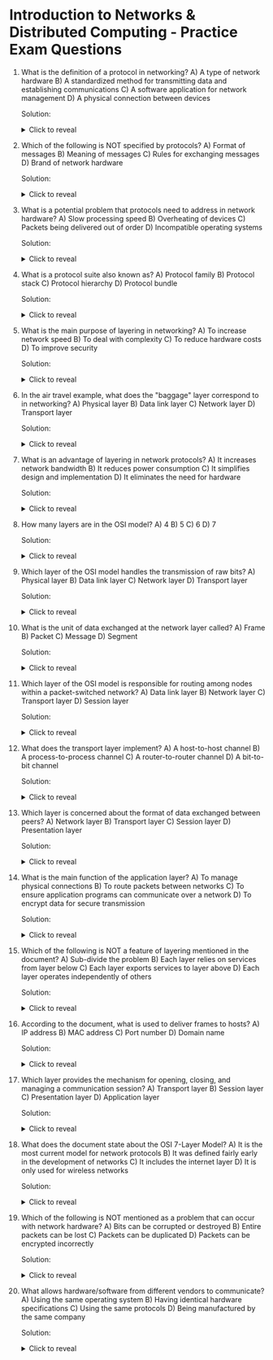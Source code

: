 # Introduction to Networks & Distributed Computing - Practice Exam Questions

1. What is the definition of a protocol in networking?
   A) A type of network hardware
   B) A standardized method for transmitting data and establishing communications
   C) A software application for network management
   D) A physical connection between devices

   Solution: <details><summary>Click to reveal</summary>B) A standardized method for transmitting data and establishing communications</details>

2. Which of the following is NOT specified by protocols?
   A) Format of messages
   B) Meaning of messages
   C) Rules for exchanging messages
   D) Brand of network hardware

   Solution: <details><summary>Click to reveal</summary>D) Brand of network hardware</details>

3. What is a potential problem that protocols need to address in network hardware?
   A) Slow processing speed
   B) Overheating of devices
   C) Packets being delivered out of order
   D) Incompatible operating systems

   Solution: <details><summary>Click to reveal</summary>C) Packets being delivered out of order</details>

4. What is a protocol suite also known as?
   A) Protocol family
   B) Protocol stack
   C) Protocol hierarchy
   D) Protocol bundle

   Solution: <details><summary>Click to reveal</summary>A) Protocol family</details>

5. What is the main purpose of layering in networking?
   A) To increase network speed
   B) To deal with complexity
   C) To reduce hardware costs
   D) To improve security

   Solution: <details><summary>Click to reveal</summary>B) To deal with complexity</details>

6. In the air travel example, what does the "baggage" layer correspond to in networking?
   A) Physical layer
   B) Data link layer
   C) Network layer
   D) Transport layer

   Solution: <details><summary>Click to reveal</summary>B) Data link layer</details>

7. What is an advantage of layering in network protocols?
   A) It increases network bandwidth
   B) It reduces power consumption
   C) It simplifies design and implementation
   D) It eliminates the need for hardware

   Solution: <details><summary>Click to reveal</summary>C) It simplifies design and implementation</details>

8. How many layers are in the OSI model?
   A) 4
   B) 5
   C) 6
   D) 7

   Solution: <details><summary>Click to reveal</summary>D) 7</details>

9. Which layer of the OSI model handles the transmission of raw bits?
   A) Physical layer
   B) Data link layer
   C) Network layer
   D) Transport layer

   Solution: <details><summary>Click to reveal</summary>A) Physical layer</details>

10. What is the unit of data exchanged at the network layer called?
    A) Frame
    B) Packet
    C) Message
    D) Segment

    Solution: <details><summary>Click to reveal</summary>B) Packet</details>

11. Which layer of the OSI model is responsible for routing among nodes within a packet-switched network?
    A) Data link layer
    B) Network layer
    C) Transport layer
    D) Session layer

    Solution: <details><summary>Click to reveal</summary>B) Network layer</details>

12. What does the transport layer implement?
    A) A host-to-host channel
    B) A process-to-process channel
    C) A router-to-router channel
    D) A bit-to-bit channel

    Solution: <details><summary>Click to reveal</summary>B) A process-to-process channel</details>

13. Which layer is concerned about the format of data exchanged between peers?
    A) Network layer
    B) Transport layer
    C) Session layer
    D) Presentation layer

    Solution: <details><summary>Click to reveal</summary>D) Presentation layer</details>

14. What is the main function of the application layer?
    A) To manage physical connections
    B) To route packets between networks
    C) To ensure application programs can communicate over a network
    D) To encrypt data for secure transmission

    Solution: <details><summary>Click to reveal</summary>C) To ensure application programs can communicate over a network</details>

15. Which of the following is NOT a feature of layering mentioned in the document?
    A) Sub-divide the problem
    B) Each layer relies on services from layer below
    C) Each layer exports services to layer above
    D) Each layer operates independently of others

    Solution: <details><summary>Click to reveal</summary>D) Each layer operates independently of others</details>

16. According to the document, what is used to deliver frames to hosts?
    A) IP address
    B) MAC address
    C) Port number
    D) Domain name

    Solution: <details><summary>Click to reveal</summary>B) MAC address</details>

17. Which layer provides the mechanism for opening, closing, and managing a communication session?
    A) Transport layer
    B) Session layer
    C) Presentation layer
    D) Application layer

    Solution: <details><summary>Click to reveal</summary>B) Session layer</details>

18. What does the document state about the OSI 7-Layer Model?
    A) It is the most current model for network protocols
    B) It was defined fairly early in the development of networks
    C) It includes the internet layer
    D) It is only used for wireless networks

    Solution: <details><summary>Click to reveal</summary>B) It was defined fairly early in the development of networks</details>

19. Which of the following is NOT mentioned as a problem that can occur with network hardware?
    A) Bits can be corrupted or destroyed
    B) Entire packets can be lost
    C) Packets can be duplicated
    D) Packets can be encrypted incorrectly

    Solution: <details><summary>Click to reveal</summary>D) Packets can be encrypted incorrectly</details>

20. What allows hardware/software from different vendors to communicate?
    A) Using the same operating system
    B) Having identical hardware specifications
    C) Using the same protocols
    D) Being manufactured by the same company

    Solution: <details><summary>Click to reveal</summary>C) Using the same protocols</details>